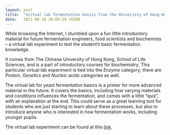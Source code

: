 ```yaml
---
layout: post
title:  "Virtual lab fermentation basics from the University of Hong Kong"
date:   2021-08-18 20:04:29 +0200
---
```

While browsing the Internet, I stumbled upon a fun little introductory material for future fermentation engineers, food scientists and biochemists – a virtual lab experiment to test the student’s basic fermentation knowledge.

It comes from The Chinese University of Hong Kong, School of Life Sciences, and is a part of introductory courses for biochemistry. This particular virtual lab experiment is tied into the _Enzyme_ category; there are _Protein_, _Genetics_ and _Nucleic acids_ categories as well.

The virtual lab for yeast fermentation basics is a primer for more advanced material in the future. It covers the basics, including how varying materials and conditions influences the fermentation, and comes with a little “quiz”, with an explanation at the end. This could serve as a great learning tool for students who are just starting to learn about these processes, but also to introduce anyone who is interested in how fermentation works, including younger pupils.

The virtual lab experiment can be found at this [link](http://www.bch.cuhk.edu.hk/vlab2/animation/fermentation/index.html).
